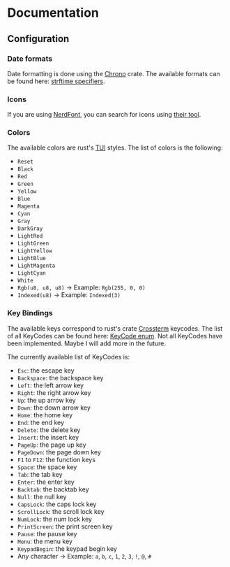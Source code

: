 # Documentation

## Configuration

### Date formats

Date formatting is done using the [Chrono](https://docs.rs/chrono/latest/chrono/) crate. The available formats can be found here: [strftime specifiers](https://docs.rs/chrono/latest/chrono/format/strftime/index.html).

### Icons

If you are using [NerdFont](https://www.nerdfonts.com/), you can search for icons using [their tool](https://www.nerdfonts.com/cheat-sheet).

### Colors

The available colors are rust's [TUI](https://docs.rs/tui/latest/tui/) styles. The list of colors is the following:

- `Reset`
- `Black`
- `Red`
- `Green`
- `Yellow`
- `Blue`
- `Magenta`
- `Cyan`
- `Gray`
- `DarkGray`
- `LightRed`
- `LightGreen`
- `LightYellow`
- `LightBlue`
- `LightMagenta`
- `LightCyan`
- `White`
- `Rgb(u8, u8, u8)` -> Example: `Rgb(255, 0, 0)`
- `Indexed(u8)` -> Example: `Indexed(3)`

### Key Bindings

The available keys correspond to rust's crate [Crossterm](https://docs.rs/crossterm/latest/crossterm/) keycodes. The list of all KeyCodes can be found here: [KeyCode enum](https://docs.rs/crossterm/latest/crossterm/event/enum.KeyCode.html). Not all KeyCodes have been implemented. Maybe I will add more in the future.

The currently available list of KeyCodes is:

- `Esc`: the escape key
- `Backspace`: the backspace key
- `Left`: the left arrow key
- `Right`: the right arrow key
- `Up`: the up arrow key
- `Down`: the down arrow key
- `Home`: the home key
- `End`: the end key
- `Delete`: the delete key
- `Insert`: the insert key
- `PageUp`: the page up key
- `PageDown`: the page down key
- `F1` to `F12`: the function keys
- `Space`: the space key
- `Tab`: the tab key
- `Enter`: the enter key
- `Backtab`: the backtab key
- `Null`: the null key
- `CapsLock`: the caps lock key
- `ScrollLock`: the scroll lock key
- `NumLock`: the num lock key
- `PrintScreen`: the print screen key
- `Pause`: the pause key
- `Menu`: the menu key
- `KeypadBegin`: the keypad begin key
- Any character -> Example: `a`, `b`, `c`, `1`, `2`, `3`, `!`, `@`, `#`
